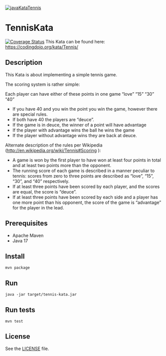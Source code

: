 [![javaKataTennis](https://i.imgur.com/ldZEZHN.png)](#)

# TennisKata
[![Coverage Status](https://coveralls.io/repos/github/lcristianiim/java-kata-tennis/badge.svg?branch=main)](https://coveralls.io/github/lcristianiim/java-kata-tennis?branch=main)
This Kata can be found here: https://codingdojo.org/kata/Tennis/
## Description
This Kata is about implementing a simple tennis game.

The scoring system is rather simple:

Each player can have either of these points in one game “love” “15” “30” “40”
- If you have 40 and you win the point you win the game, however there are special rules.
- If both have 40 the players are “deuce”.
- If the game is in deuce, the winner of a point will have advantage
- If the player with advantage wins the ball he wins the game
- If the player without advantage wins they are back at deuce.

Alternate description of the rules per Wikipedia (http://en.wikipedia.org/wiki/Tennis#Scoring ):

- A game is won by the first player to have won at least four points in total and at least two points more than the opponent.
- The running score of each game is described in a manner peculiar to tennis: scores from zero to three points are described as “love”, “15”, “30”, and “40” respectively.
- If at least three points have been scored by each player, and the scores are equal, the score is “deuce”.
- If at least three points have been scored by each side and a player has one more point than his opponent, the score of the game is “advantage” for the player in the lead.

## Prerequisites
- Apache Maven
- Java 17

## Install
`mvn package`

## Run
`java -jar target/tennis-kata.jar`

## Run tests
`mvn test`

## License
See the [LICENSE](/LICENSE) file.
